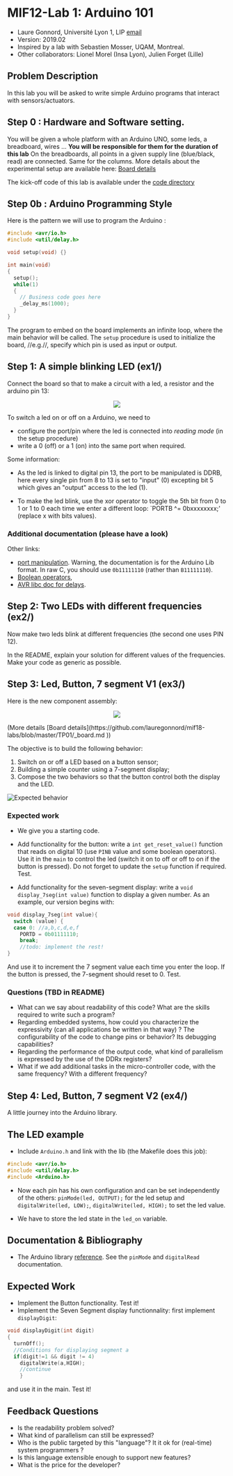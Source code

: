 # MIF12-Lab 1: Arduino 101

  * Laure Gonnord, Université Lyon 1, LIP [email](mailto:laure.gonnord@univ-lyon1.fr)
  * Version: 2019.02
  * Inspired by a lab with Sebastien Mosser, UQAM, Montreal.
  * Other collaborators: Lionel Morel (Insa Lyon), Julien Forget (Lille)


## Problem Description 

In this lab you will be asked to write simple Arduino programs that
interact with sensors/actuators. 

## Step 0 : Hardware and Software setting.

You will be given a whole platform with an Arduino UNO, some leds, a
breadboard, wires ...  **You will be responsible for them for the
duration of this lab** On the breadboards, all points in a given
supply line (blue/black, read) are connected. Same for the
columns. More details about the experimental setup are available here:
[Board details](https://github.com/lauregonnord/mif18-labs/blob/master/TP01/_board.md)

The kick-off code of this lab is available under the [code directory](https://github.com/lauregonnord/mif18-labs/blob/master/TP01/_code)


## Step 0b : Arduino Programming Style


Here is the pattern we will use to program the Arduino :

```C
#include <avr/io.h>
#include <util/delay.h>

void setup(void) {}

int main(void)
{
  setup();
  while(1)
  {
    // Business code goes here
    _delay_ms(1000);
  }
}
```

The program to embed on the board implements an infinite loop, where the main behavior will be called. The `setup` procedure is used to initialize the board, //e.g.//, specify which pin is used as input or output.



## Step 1: A simple blinking LED (ex1/)

Connect the board so that to make a circuit with a led, a resistor and
the arduino pin 13:

<p align="center">
  <img src="figs/led_schema1_cut.png"/>
</p>


To switch a led on or off on a Arduino, we need to
* configure the port/pin where the led is connected into
  _reading mode_ (in the setup procedure)
* write a 0 (off) or a 1 (on) into the same port when required.

Some information:
* As the led is linked to digital pin 13, the port to be manipulated
  is DDRB, here every single pin from 8 to 13 is set to "input" (0)
  excepting bit 5 which gives an "output" access to the led (1).

* To make  the led blink, use  the xor
  operator to toggle the 5th bit from 0 to 1 or 1 to 0 each
  time we enter a different loop: `PORTB ^= 0bxxxxxxxx;' (replace x
  with bits values).



### Additional documentation (please have a look)

Other links:
* [port manipulation](https://www.arduino.cc/en/Reference/PortManipulation). Warning,
the documentation is for the Arduino Lib format. In raw C, you should use
`0b11111110` (rather than `B11111110`).
* [Boolean operators](http://playground.arduino.cc/Code/BitMath),
* [AVR libc doc for delays](http://www.nongnu.org/avr-libc/user-manual/group__util__delay.html).


## Step 2: Two LEDs with different frequencies (ex2/)

Now make two leds blink at different frequencies (the second one uses
PIN 12).

In the README, explain your solution for different values of the
frequencies. Make your code as generic as possible.


## Step 3: Led, Button, 7 segment V1 (ex3/)

Here is the new component assembly:
<p align="center">
  <img src="https://raw.githubusercontent.com/mosser/sec-labs/master/lab_1/figs/montage.jpg"/>
</p>
(More details [Board
details](https://github.com/lauregonnord/mif18-labs/blob/master/TP01/_board.md
))


The objective is to build the following behavior:
  1. Switch on or off a LED based on a button sensor;
  2. Building a simple counter using a 7-segment display;
  3. Compose the two behaviors so that the button control both the display and the LED.

![Expected behavior](figs/expected_behavior_cr10.png)


### Expected work

* We give you a starting code.

* Add functionality for the button: write a `int get_reset_value()`
  function that reads on digital 10 (use `PINB` value and some boolean
  operators). Use it in the `main` to control the led (switch it on to
  off or off to on if the button is pressed). Do not forget to update
  the `setup` function if required. Test.

* Add functionality for the seven-segment display: write a `void
display_7seg(int value)` function to display a given number.
As an
  example, our version begins with:
```C
void display_7seg(int value){
  switch (value) {
  case 0: //a,b,c,d,e,f
    PORTD = 0b01111110;
    break;
	//todo: implement the rest!
}
```

And use it to increment the 7 segment value each time you enter the
  loop. If the button is pressed, the 7-segment should reset
  to 0. Test.



### Questions (TBD in README)
  - What can we say about readability of this code? What are the skills required to write such a program?
  - Regarding embedded systems, how could you characterize the
  expressivity (can all applications be written in that way) ?
  The configurability of the code to change pins or behavior? Its debugging capabilities?
  - Regarding the performance of the output code, what kind of parallelism is expressed by the use of the DDRx registers?
  - What if we add additional tasks in the micro-controller code, with the same frequency? With a different frequency?

## Step 4: Led, Button, 7 segment V2 (ex4/)

A little journey into the Arduino library.

## The LED example
* Include `Arduino.h` and link with the lib (the Makefile does this
job):
```C
#include <avr/io.h>
#include <util/delay.h>
#include <Arduino.h>
```

* Now each pin has his own configuration and can be set independently
of the others:   `pinMode(led, OUTPUT);` for the led setup and
`digitalWrite(led, LOW);`,  `digitalWrite(led, HIGH);` to set the led
value.

* We have to store the led state in the `led_on` variable.


## Documentation & Bibliography

* The Arduino library
[reference](https://www.arduino.cc/en/Reference/HomePage). See
the `pinMode` and `digitalRead` documentation.


## Expected Work

* Implement the Button functionality. Test it!
* Implement the Seven Segment display functionnality: first implement `displayDigit`:
```C
void displayDigit(int digit)
{
  turnOff();
  //Conditions for displaying segment a
  if(digit!=1 && digit != 4)
    digitalWrite(a,HIGH);
	//continue
	}
```
and use it in the main. Test it!


## Feedback Questions

  - Is the readability problem solved?
  - What kind of parallelism can still be expressed?
  - Who is the public targeted by this "language"? It it ok for
    (real-time) system programmers ? 
  - Is this language extensible enough to support new features?
  - What is the price for the developer?
